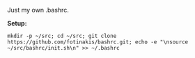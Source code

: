 Just my own .bashrc.

**Setup:**

    mkdir -p ~/src; cd ~/src; git clone https://github.com/fotinakis/bashrc.git; echo -e "\nsource ~/src/bashrc/init.sh\n" >> ~/.bashrc
